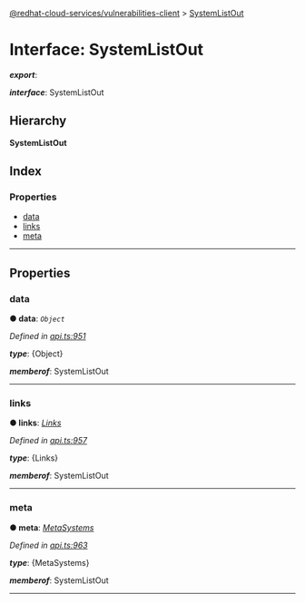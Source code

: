 [@redhat-cloud-services/vulnerabilities-client](../README.md) > [SystemListOut](../interfaces/systemlistout.md)

# Interface: SystemListOut

*__export__*: 

*__interface__*: SystemListOut

## Hierarchy

**SystemListOut**

## Index

### Properties

* [data](systemlistout.md#data)
* [links](systemlistout.md#links)
* [meta](systemlistout.md#meta)

---

## Properties

<a id="data"></a>

###  data

**● data**: *`Object`*

*Defined in [api.ts:951](https://github.com/RedHatInsights/javascript-clients/blob/master/packages/vulnerabilities/api.ts#L951)*

*__type__*: {Object}

*__memberof__*: SystemListOut

___
<a id="links"></a>

###  links

**● links**: *[Links](links.md)*

*Defined in [api.ts:957](https://github.com/RedHatInsights/javascript-clients/blob/master/packages/vulnerabilities/api.ts#L957)*

*__type__*: {Links}

*__memberof__*: SystemListOut

___
<a id="meta"></a>

###  meta

**● meta**: *[MetaSystems](metasystems.md)*

*Defined in [api.ts:963](https://github.com/RedHatInsights/javascript-clients/blob/master/packages/vulnerabilities/api.ts#L963)*

*__type__*: {MetaSystems}

*__memberof__*: SystemListOut

___

